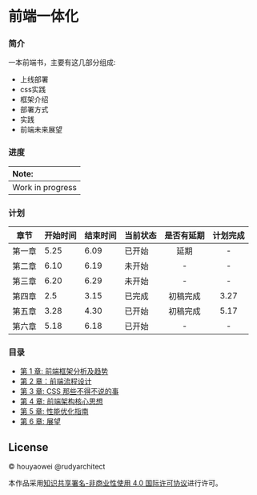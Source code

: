 # 前端一体化

### 简介

一本前端书，主要有这几部分组成:
 
* 上线部署
* css实践
* 框架介绍
* 部署方式
* 实践
* 前端未来展望

### 进度

| Note:            |
|:---------------- |
| Work in progress |

### 计划

| 章节  | 开始时间 | 结束时间 | 当前状态 | 是否有延期 | 计划完成|
|:---:| ---- | ---- | ---- |:-----:|:-----:|
| 第一章 |   5.25   | 6.09     |   已开始   |  延期   | -  |
| 第二章 |   6.10 |  6.19    |    未开始  |   -   |  -|
| 第三章 |    6.20  |  6.29   |   未开始   |  -  |   -  |
| 第四章 | 2.5  | 3.15 | 已完成 | 初稿完成    |  3.27 | 
| 第五章 | 3.28 | 4.30 | 已开始  | 初稿完成     |  5.17  |
| 第六章 | 5.18 | 6.18 | 已开始  | -     |  - |

### 目录

- [第 1 章: 前端框架分析及趋势](https://github.com/houyaowei/front-end-complete-book/blob/master/chapters/01-frameworks-and-tendency.md)
- [第 2 章：前端流程设计](https://github.com/houyaowei/front-end-complete-book/blob/master/chapters/02-front-end-process.md)
- [第 3 章: CSS 那些不得不说的事](https://github.com/houyaowei/front-end-complete-book/blob/master/chapters/03-css-have-to-say.md)
- [第 4 章: 前端架构核心思想](https://github.com/houyaowei/front-end-complete-book/blob/master/chapters/04-arc-core.md)
- [第 5 章: 性能优化指南](https://github.com/houyaowei/front-end-complete-book/blob/master/chapters/05-perfermance.md)
- [第 6 章: 展望](https://github.com/houyaowei/front-end-complete-book/blob/master/chapters/06-expaction.md)

## License

© houyaowei  @rudyarchitect

本作品采用[知识共享署名-非商业性使用 4.0 国际许可协议](https://creativecommons.org/licenses/by-nc/4.0/)进行许可。
